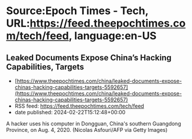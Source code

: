 # Source:Epoch Times - Tech, URL:https://feed.theepochtimes.com/tech/feed, language:en-US

## Leaked Documents Expose China’s Hacking Capabilities, Targets
 - [https://www.theepochtimes.com/china/leaked-documents-expose-chinas-hacking-capabilities-targets-5592657](https://www.theepochtimes.com/china/leaked-documents-expose-chinas-hacking-capabilities-targets-5592657)
 - RSS feed: https://feed.theepochtimes.com/tech/feed
 - date published: 2024-02-22T15:12:48+00:00

A hacker uses his computer in Dongguan, China's southern Guangdong Province, on Aug. 4, 2020. (Nicolas Asfouri/AFP via Getty Images)


